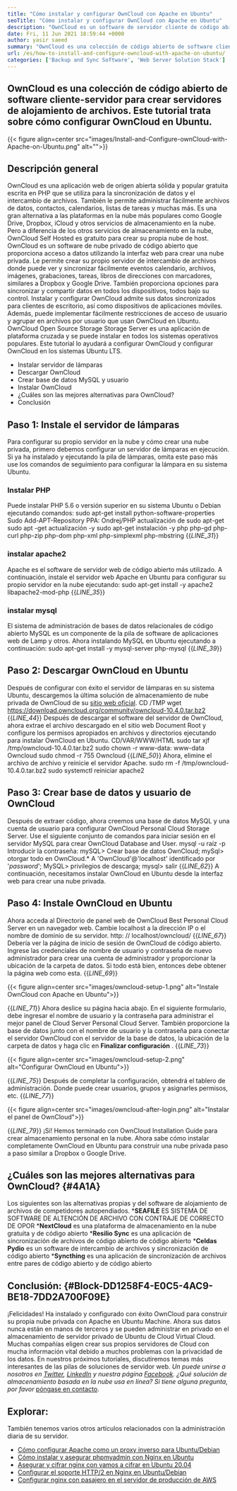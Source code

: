```yaml
---
title: "Cómo instalar y configurar OwnCloud con Apache en Ubuntu" 
seoTitle: "Cómo instalar y configurar OwnCloud con Apache en Ubuntu" 
description: "OwnCloud es un software de servidor cliente de código abierto para crear servicios de alojamiento de archivos. En este tutorial, aprenderemos a instalar y configurar OwnCloud en Ubuntu" 
date: Fri, 11 Jun 2021 18:59:44 +0000
author: yasir saeed
summary: "OwnCloud es una colección de código abierto de software cliente-servidor para crear servidores de alojamiento de archivos. Este tutorial trata sobre cómo configurar OwnCloud en Ubuntu." 
url: /es/how-to-install-and-configure-owncloud-with-apache-on-ubuntu/
categories: ['Backup and Sync Software', 'Web Server Solution Stack']
---
```


## OwnCloud es una colección de código abierto de software cliente-servidor para crear servidores de alojamiento de archivos. Este tutorial trata sobre cómo configurar OwnCloud en Ubuntu.

{{< figure align=center src="images/Install-and-Configure-ownCloud-with-Apache-on-Ubuntu.png" alt="">}}


## **Descripción general**
OwnCloud es una aplicación web de origen abierta sólida y popular gratuita escrita en PHP que se utiliza para la sincronización de datos y el intercambio de archivos. También le permite administrar fácilmente archivos de datos, contactos, calendarios, listas de tareas y muchas más. Es una gran alternativa a las plataformas en la nube más populares como Google Drive, Dropbox, iCloud y otros servicios de almacenamiento en la nube. Pero a diferencia de los otros servicios de almacenamiento en la nube, OwnCloud Self Hosted es gratuito para crear su propia nube de host.
OwnCloud es un software de nube privado de código abierto que proporciona acceso a datos utilizando la interfaz web para crear una nube privada. Le permite crear su propio servidor de intercambio de archivos donde puede ver y sincronizar fácilmente eventos calendario, archivos, imágenes, grabaciones, tareas, libros de direcciones con marcadores, similares a Dropbox y Google Drive. También proporciona opciones para sincronizar y compartir datos en todos los dispositivos, todos bajo su control. Instalar y configurar OwnCloud admite sus datos sincronizados para clientes de escritorio, así como dispositivos de aplicaciones móviles. Además, puede implementar fácilmente restricciones de acceso de usuario y agrupar en archivos por usuario que usan OwnCloud en Ubuntu. OwnCloud Open Source Storage Storage Server es una aplicación de plataforma cruzada y se puede instalar en todos los sistemas operativos populares.
Este tutorial lo ayudará a configurar OwnCloud y configurar OwnCloud en los sistemas Ubuntu LTS.
  * Instalar servidor de lámparas
  * Descargar OwnCloud
  * Crear base de datos MySQL y usuario
  * Instalar OwnCloud
  * ¿Cuáles son las mejores alternativas para OwnCloud?
  * Conclusión

## Paso 1: Instale el servidor de lámparas
Para configurar su propio servidor en la nube y cómo crear una nube privada, primero debemos configurar un servidor de lámparas en ejecución. Si ya ha instalado y ejecutando la pila de lámparas, omita este paso más use los comandos de seguimiento para configurar la lámpara en su sistema Ubuntu.

### Instalar PHP
Puede instalar PHP 5.6 o versión superior en su sistema Ubuntu o Debian ejecutando comandos:
sudo apt-get install python-software-properties
Sudo Add-APT-Repository PPA: Ondrej/PHP
actualización de sudo apt-get
sudo apt -get actualización -y
sudo apt-get instalación -y php php-gd php-curl php-zip php-dom php-xml php-simplexml php-mbstring
{{_LINE_31_}}

### instalar apache2
Apache es el software de servidor web de código abierto más utilizado. A continuación, instale el servidor web Apache en Ubuntu para configurar su propio servidor en la nube ejecutando:
sudo apt-get install -y apache2 libapache2-mod-php
{{_LINE_35_}}

### instalar mysql
El sistema de administración de bases de datos relacionales de código abierto MySQL es un componente de la pila de software de aplicaciones web de Lamp y otros. Ahora instalando MySQL en Ubuntu ejecutando a continuación:
sudo apt-get install -y mysql-server php-mysql
{{_LINE_39_}}

## Paso 2: Descargar OwnCloud en Ubuntu
Después de configurar con éxito el servidor de lámparas en su sistema Ubuntu, descargemos la última solución de almacenamiento de nube privada de OwnCloud de su [sitio web oficial][1].
CD /TMP
wget https://download.owncloud.org/community/owncloud-10.4.0.tar.bz2
{{_LINE_44_}}
Después de descargar el software del servidor de OwnCloud, ahora extrae el archivo descargado en el sitio web Document Root y configure los permisos apropiados en archivos y directorios ejecutando para instalar OwnCloud en Ubuntu.
CD/VAR/WWW/HTML
sudo tar xjf /tmp/owncloud-10.4.0.tar.bz2
sudo chown -r www-data: www-data Owncloud
sudo chmod -r 755 Owncloud
{{_LINE_50_}}
Ahora, elimine el archivo de archivo y reinicie el servidor Apache.
sudo rm -f /tmp/owncloud-10.4.0.tar.bz2
sudo systemctl reiniciar apache2

## Paso 3: Crear base de datos y usuario de OwnCloud
Después de extraer código, ahora creemos una base de datos MySQL y una cuenta de usuario para configurar OwnCloud Personal Cloud Storage Server. Use el siguiente conjunto de comandos para iniciar sesión en el servidor MySQL para crear OwnCloud Database and User.
mysql -u raíz -p
Introducir la contraseña:
mySQL> Crear base de datos OwnCloud;
mySql> otorgar todo en OwnCloud.* A 'OwnCloud'@'localhost' identificado por '_password_';
MySQL> privilegios de descarga;
mysql> salir
{{_LINE_62_}}
A continuación, necesitamos instalar OwnCloud en Ubuntu desde la interfaz web para crear una nube privada.

## Paso 4: Instale OwnCloud en Ubuntu
Ahora acceda al Directorio de panel web de OwnCloud Best Personal Cloud Server en un navegador web. Cambie localhost a la dirección IP o el nombre de dominio de su servidor.
http: // localhost/owncloud/
{{_LINE_67_}}
Debería ver la página de inicio de sesión de OwnCloud de código abierto. Ingrese las credenciales de nombre de usuario y contraseña de nuevo administrador para crear una cuenta de administrador y proporcionar la ubicación de la carpeta de datos. Si todo está bien, entonces debe obtener la página web como esta.
{{_LINE_69_}}

{{< figure align=center src="images/owncloud-setup-1.png" alt="Instale OwnCloud con Apache en Ubuntu">}}

{{_LINE_71_}}
Ahora deslice su página hacia abajo. En el siguiente formulario, debe ingresar el nombre de usuario y la contraseña para administrar el mejor panel de Cloud Server Personal Cloud Server. También proporcione la base de datos junto con el nombre de usuario y la contraseña para conectar el servidor OwnCloud con el servidor de la base de datos, la ubicación de la carpeta de datos y haga clic en **Finalizar configuración** .
{{_LINE_73_}}

{{< figure align=center src="images/owncloud-setup-2.png" alt="Configurar OwnCloud en Ubuntu">}}

{{_LINE_75_}}
Después de completar la configuración, obtendrá el tablero de administración. Donde puede crear usuarios, grupos y asignarles permisos, etc.
{{_LINE_77_}}

{{< figure align=center src="images/owncloud-after-login.png" alt="Instalar el panel de OwnCloud">}}

{{_LINE_79_}}
¡Sí! Hemos terminado con OwnCloud Installation Guide para crear almacenamiento personal en la nube. Ahora sabe cómo instalar completamente OwnCloud en Ubuntu para construir una nube privada paso a paso similar a Dropbox o Google Drive.

## **¿Cuáles son las mejores alternativas para OwnCloud?** {#4A1A}
Los siguientes son las alternativas propias y del software de alojamiento de archivos de competidores autopendiados.
  ***SEAFILE**  ES SISTEMA DE SOFTWARE DE ALTENCIÓN DE ARCHIVO CON CONTRAJE DE CORRECTO DE OPOR
  ***NextCloud**  es una plataforma de almacenamiento en la nube gratuita y de código abierto
  ***Resilio Sync**  es una aplicación de sincronización de archivos de código abierto de código abierto
  ***Celdas Pydio**  es un software de intercambio de archivos y sincronización de código abierto
  ***Syncthing**  es una aplicación de sincronización de archivos entre pares de código abierto y de código abierto

## **Conclusión:** {#Block-DD1258F4-E0C5-4AC9-BE18-7DD2A700F09E}
¡Felicidades! Ha instalado y configurado con éxito OwnCloud para construir su propia nube privada con Apache en Ubuntu Machine. Ahora sus datos nunca están en manos de terceros y se pueden administrar en privado en el almacenamiento de servidor privado de Ubuntu de Cloud Virtual Cloud. Muchas compañías eligen crear sus propios servidores de Cloud con mucha información vital debido a muchos problemas con la privacidad de los datos. En nuestros próximos tutoriales, discutiremos temas más interesantes de las pilas de soluciones de servidor web.
_Un puede unirse a nosotros en [Twitter][2], [LinkedIn][3] y nuestra página [Facebook][4]. ¿Qué solución de almacenamiento basada en la nube usa en línea? Si tiene alguna pregunta, por favor_ [póngase en contacto][5].

## Explorar:
También tenemos varios otros artículos relacionados con la administración diaria de su servidor.
  * [Cómo configurar Apache como un proxy inverso para Ubuntu/Debian][6]
  * [Cómo instalar y asegurar phpmyadmin con Nginx en Ubuntu][7]
  * [Asegurar y cifrar nginx con vamos a cifrar en Ubuntu 20.04][8]
  * [Configurar el soporte HTTP/2 en Nginx en Ubuntu/Debian][9]
  * [Configurar nginx con pasajero en el servidor de producción de AWS][10]

  
[1]: https://owncloud.org/install/
[2]: https://twitter.com/containerize_co
[3]: https://www.linkedin.com/company/containerize/
[4]: http://facebook.com/containerize
[5]: mailto:yasir.saeed@aspose.com
[6]: https://blog.containerize.com/web-server-solution-stack/how-to-configure-apache-as-a-reverse-proxy-for-ubuntudebian/
[7]: https://blog.containerize.com/web-server-solution-stack/how-to-install-and-secure-phpmyadmin-with-nginx-on-ubuntu/
[8]: https://blog.containerize.com/web-server-solution-stack/how-to-secure-nginx-with-letsencrypt-on-ubuntu-20-04/
[9]: https://blog.containerize.com/web-server-solution-stack/how-to-configure-http2-support-in-nginx-on-ubuntudebian/
[10]: https://blog.containerize.com/web-server-solution-stack/how-to-setup-nginx-with-passenger-on-aws-production-server/
